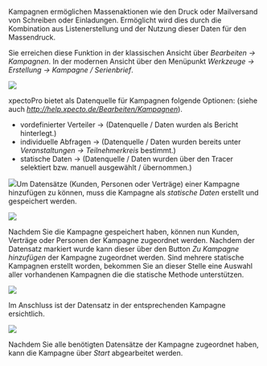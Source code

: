 Kampagnen ermöglichen Massenaktionen wie den Druck oder Mailversand von Schreiben oder Einladungen. Ermöglicht wird dies durch die Kombination aus Listenerstellung und der Nutzung dieser Daten für den Massendruck. 

Sie erreichen diese Funktion in der klassischen Ansicht über *Bearbeiten → Kampagnen*. 
In der modernen Ansicht über den Menüpunkt *Werkzeuge → Erstellung → Kampagne / Serienbrief*.

![](http://xpecto.github.io/docs/xpecto/Bearbeiten/Zu_Kampagne_hinzufuegen/Kampagne_Menueleiste.png)

xpectoPro bietet als Datenquelle für Kampagnen folgende Optionen: (siehe auch *http://help.xpecto.de/Bearbeiten/Kampagnen*).

 - vordefinierter Verteiler -> (Datenquelle / Daten wurden als Bericht hinterlegt.)
 - individuelle Abfragen -> (Datenquelle / Daten wurden bereits unter *Veranstaltungen -> Teilnehmerkreis* bestimmt.)
 - statische Daten -> (Datenquelle / Daten wurden über den Tracer selektiert bzw. manuell ausgewählt / übernommen.)


![](http://xpecto.github.io/docs/xpecto/Grafiken/gr_gluehbirne.jpg)Um Datensätze (Kunden, Personen oder Verträge) einer Kampagne hinzufügen zu können, muss die Kampagne als *statische Daten* erstellt und gespeichert werden.

![](http://xpecto.github.io/docs/xpecto/Bearbeiten/Zu_Kampagne_hinzufuegen/Datenquellen.png)

Nachdem Sie die  Kampagne gespeichert haben, können nun Kunden, Verträge oder Personen der Kampagne zugeordnet werden. Nachdem der Datensatz markiert wurde kann dieser über den Button *Zu Kampagne hinzufügen* der Kampagne zugeordnet werden. Sind mehrere statische Kampagnen erstellt worden, bekommen Sie an dieser Stelle eine Auswahl aller vorhandenen Kampagnen die die statische Methode unterstützen. 

![](https://xpecto.github.io/docs/xpecto/Bearbeiten/Zu_Kampagne_hinzufuegen/Kampagne_Datensatz_hinzufuegen.png)

Im Anschluss ist der Datensatz in der entsprechenden Kampagne ersichtlich.

![](https://xpecto.github.io/docs/xpecto/Bearbeiten/Zu_Kampagne_hinzufuegen/Kunde_in_statischer_Kampagne.png)

Nachdem Sie alle benötigten Datensätze der Kampagne zugeordnet haben, kann die Kampagne über *Start* abgearbeitet werden.
